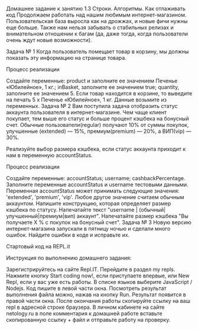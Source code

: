 Домашнее задание к занятию 1.3 Строки. Алгоритмы. Как отлаживать код
Продолжаем работать над нашим любимым интернет-магазином. Пользовательская база выросла как на дрожжах, и новые фичи нужны еще больше. Также нам нельзя забывать о стабильных релизах и внимательном отношении к багам (да, даже тогда, когда пользователи очень ждут новые возможности).

Задача № 1
Когда пользователь помещает товар в корзину, мы должны показать эту информацию на странице товара.

Процесс реализации

Создайте переменные:
product и заполните ее значением Печенье «Юбилейное», 1 кг.;
inBasket, заполните ее значением true;
quantity, заполните ее значением 5.
Если товар находится в корзине, то выведите на печать 5 x Печенье «Юбилейное», 1 кг. Данные возьмите из переменных.
Задача № 2
Вам поступила задача отобразить статус аккаунта пользователя в интернет-магазине. Чем чаще клиент покупает, тем выше его статус и больше процент кэшбека на бонусный счет. Обычные пользователи(regular) получают 10% от суммы покупок, улучшенные (extended) — 15%, премиум(premium) — 20%, а ВИП(vip) — 30%.

Реализуйте выбор размера кэшбека, если статус аккаунта приходит к нам в переменную accountStatus.

Процесс реализации

Создайте переменные:
accountStatus;
username;
cashbackPercentage.
Заполните переменные accountStatus и username тестовыми данными. Переменная accountStatus может принимать следующие значения: 'extended', 'premium', 'vip'. Любое другое значение считаем обычным аккаунтом.
Напишите конструкцию, которая определяет размер кэшбека по статусу.
Напечатайте текст "username | (обычный|улучшенный|премиум|вип) аккаунт".
Напечатайте размер кэшбека "Вы получаете X % с покупок на бонусный счет".
Задача № 3
Новую версию интернет-магазина запускали в пятницу ночью и сделали много ошибок. Найдите ошибки в коде и исправьте их.

Стартовый код на REPL.it

Инструкция по выполнению домашнего задания:

Зарегистрируйтесь на сайте Repl.IT.
Перейдите в раздел my repls.
Нажмите кнопку Start coding now!, если приступаете впервые, или New Repl, если у вас уже есть работы.
В списке языков выберите JavaScript / Nodejs.
Код пишите в левой части окна.
Посмотреть результат выполнения файла можно, нажав на кнопку Run. Результат появится в правой части окна.
После окончания работы скопируйте ссылку на ваш repl в адресной строке браузера.
В личном кабинете на сайте netology.ru в поле комментария к домашней работе вставьте скопированную ссылку + файл и отправьте работу на проверку.